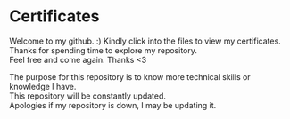 # Certificates
Welcome to my github. :)
Kindly click into the files to view my certificates. <br />
Thanks for spending time to explore my repository. <br />
Feel free and come again. Thanks <3 <br />






The purpose for this repository is to know more technical skills or knowledge I have. <br />
This repository will be constantly updated. <br />
Apologies if my repository is down, I may be updating it. <br />
